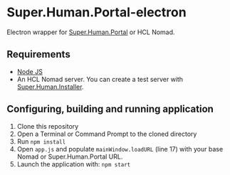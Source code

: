 # Super.Human.Portal-electron

Electron wrapper for [Super.Human.Portal](https://github.com/Moonshine-IDE/Super.Human.Portal) or HCL Nomad.

## Requirements

* [Node JS](https://nodejs.org/en/download)
* An HCL Nomad server.  You can create a test server with [Super.Human.Installer](https://github.com/Moonshine-IDE/Super.Human.Installer).

## Configuring, building and running application

1. Clone this repository
2. Open a Terminal or Command Prompt to the cloned directory
3. Run `npm install`
3. Open `app.js` and populate `mainWindow.loadURL` (line 17) with your base Nomad or Super.Human.Portal URL.
4. Launch the application with: `npm start`
